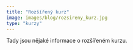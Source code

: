 ```yaml
---
title: "Rozšířený kurz"
image: images/blog/rozsireny_kurz.jpg
type: "kurzy"
---
```


Tady jsou nějaké informace o rozšířeném kurzu.